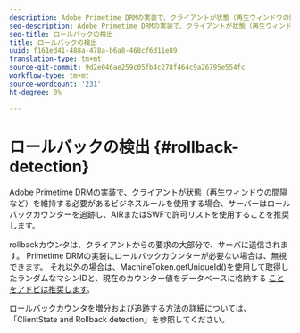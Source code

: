 ```yaml
---
description: Adobe Primetime DRMの実装で、クライアントが状態（再生ウィンドウの間隔など）を維持する必要があるビジネスルールを使用する場合、サーバーはロールバックカウンターを追跡し、AIRまたはSWFで許可リストを使用することを推奨します。
seo-description: Adobe Primetime DRMの実装で、クライアントが状態（再生ウィンドウの間隔など）を維持する必要があるビジネスルールを使用する場合、サーバーはロールバックカウンターを追跡し、AIRまたはSWFで許可リストを使用することを推奨します。
seo-title: ロールバックの検出
title: ロールバックの検出
uuid: f161ed41-488a-478a-b6a8-468cf6d11e89
translation-type: tm+mt
source-git-commit: 9d2e046ae259c05fb4c278f464c9a26795e554fc
workflow-type: tm+mt
source-wordcount: '231'
ht-degree: 0%

---
```



# ロールバックの検出 {#rollback-detection}

Adobe Primetime DRMの実装で、クライアントが状態（再生ウィンドウの間隔など）を維持する必要があるビジネスルールを使用する場合、サーバーはロールバックカウンターを追跡し、AIRまたはSWFで許可リストを使用することを推奨します。

rollbackカウンタは、クライアントからの要求の大部分で、サーバに送信されます。 Primetime DRMの実装にロールバックカウンターが必要ない場合は、無視できます。 それ以外の場合は、MachineToken.getUniqueId()を使用して取得したランダムなマシンIDと、現在のカウンター値をデータベースに格納する [ことをアドビは推奨します](https://help.adobe.com/en_US/primetime/api/drm-apis/server/javadocs-flashaccess-pro/com/adobe/flashaccess/sdk/cert/MachineId.html#getUniqueId())。

ロールバックカウンタを増分および追跡する方法の詳細については、「ClientState [](https://help.adobe.com/en_US/primetime/api/drm-apis/server/javadocs-flashaccess-pro/com/adobe/flashaccess/sdk/protocol/ClientState.html) and Rollback detection」を参照してください。